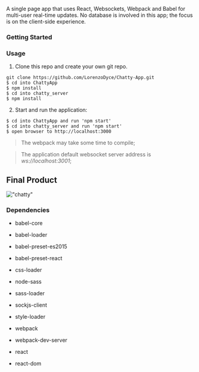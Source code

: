 A single page app that uses React, Websockets, Webpack and Babel for multi-user real-time updates. No database is involved in this app; the focus is on the client-side experience.

### Getting Started

### Usage

1. Clone this repo and create your own git repo.

```
git clone https://github.com/LorenzoDyce/Chatty-App.git
$ cd into ChattyApp
$ npm install
$ cd into chatty_server
$ npm install
```

2. Start and run the application:

```
$ cd into ChattyApp and run 'npm start'
$ cd into chatty_server and run 'npm start'
$ open browser to http://localhost:3000
```

> The webpack may take some time to compile;

> The application default websocket server address is _ws://localhost:3001_;

## Final Product

!["chatty"](https://github.com/LorenzoDyce/Chatty-App/blob/master/docs/Screen%20Shot%202018-10-04%20at%2011.04.55%20PM.png?raw=true)

### Dependencies

- babel-core
- babel-loader

- babel-preset-es2015
- babel-preset-react
- css-loader
- node-sass
- sass-loader
- sockjs-client
- style-loader
- webpack
- webpack-dev-server
- react
- react-dom
